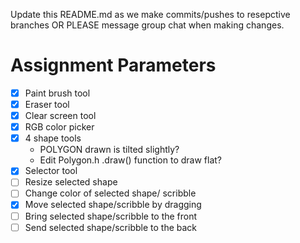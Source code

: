 Update this README.md as we make commits/pushes to resepctive branches OR PLEASE message group chat when making changes.

# Assignment Parameters
- [X] Paint brush tool
- [X] Eraser tool
- [X] Clear screen tool
- [X] RGB color picker
- [X] 4 shape tools
    - POLYGON drawn is tilted slightly?
    - Edit Polygon.h .draw() function to draw flat?
- [X] Selector tool
- [ ] Resize selected shape
- [ ] Change color of selected shape/ scribble
- [X] Move selected shape/scribble by dragging
- [ ] Bring selected shape/scribble to the front
- [ ] Send selected shape/scribble to the back
